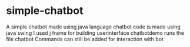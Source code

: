 # simple-chatbot
A simple chatbot made using java language
chatbot code is made using java swing 
I used j frame for building userinterface
chatbotdemo runs the file chatbot
Commands can still be added for interaction with bot 
